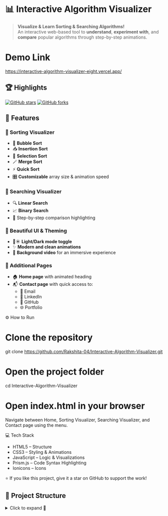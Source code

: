 # 📊 Interactive Algorithm Visualizer

> **Visualize & Learn Sorting & Searching Algorithms!**   
An interactive web-based tool to **understand**, **experiment with**, and **compare** popular algorithms through step-by-step animations.

# Demo Link
https://interactive-algorithm-visualizer-eight.vercel.app/

## 🏆 Highlights
[![GitHub stars](https://img.shields.io/github/stars/Rakshita-04/Interactive-Algorithm-Visualizer?style=flat&color=yellow)](https://github.com/Rakshita-04/Interactive-Algorithm-Visualizer/stargazers)
[![GitHub forks](https://img.shields.io/github/forks/Rakshita-04/Interactive-Algorithm-Visualizer?style=flat&color=orange)](https://github.com/Rakshita-04/Interactive-Algorithm-Visualizer/network)

## 🚀 Features

### 🔹 Sorting Visualizer
- 🫧 **Bubble Sort**
- 📥 **Insertion Sort**
- 📌 **Selection Sort**
- 🪄 **Merge Sort**
- ⚡ **Quick Sort**
- 🎛 **Customizable** array size & animation speed

### 🔹 Searching Visualizer
- 🔍 **Linear Search**
- 📈 **Binary Search**
- 🧩 Step-by-step comparison highlighting

### 🎨 Beautiful UI & Theming
- 🌙☀️ **Light/Dark mode toggle**
- ✨ **Modern and clean animations**
- 🎥 **Background video** for an immersive experience

### 📄 Additional Pages
- 🏠 **Home page** with animated heading
- 📬 **Contact page** with quick access to:
  - 📧 Email
  - 💼 LinkedIn
  - 🐙 GitHub
  - 🌐 Portfolio

⚙️ How to Run
# Clone the repository
git clone https://github.com/Rakshita-04/Interactive-Algorithm-Visualizer.git
# Open the project folder
cd Interactive-Algorithm-Visualizer
# Open index.html in your browser
Navigate between Home, Sorting Visualizer, Searching Visualizer, and Contact page using the menu.

💻 Tech Stack

- HTML5 – Structure
- CSS3 – Styling & Animations
- JavaScript – Logic & Visualizations
- Prism.js – Code Syntax Highlighting
- Ionicons – Icons

⭐ If you like this project, give it a star on GitHub to support the work!


## 📂 Project Structure
<details>
<summary>Click to expand 📁</summary>
  
```plaintext
Interactive-Algorithm-Visualizer
│
├── Contact/
│   ├── contact.html
│   └── contact.css
│
├── Searching/
│   ├── Binary.js
│   ├── Linear.js
│   ├── prism.js
│   ├── prism.css
│   ├── searching.css
│   ├── searching.html
│   └── searching.js
│
├── Sorting/
│   ├── bubble.js
│   ├── insertion.js
│   ├── selection.js
│   ├── merge.js
│   ├── quick.js
│   ├── prism.css
│   ├── prism.js
│   ├── sorting.html
│   ├── sorting.css
│   └── sorting.js
│
├── index.html
├── style.css
├── mask(1).jpg
├── sv-removebg-preview.png
├── upper-gradient.svg
└── video.mp4


